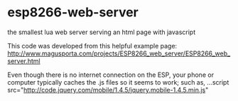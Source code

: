 # esp8266-web-server
the smallest lua web server serving an html page with javascript

This code was developed from this helpful example page: http://www.magusporta.com/projects/ESP8266_web_server/ESP8266_web_server.html

Even though there is no internet connection on the ESP, your phone or computer typically caches the .js files so it seems to work; such as, ...script src="http://code.jquery.com/mobile/1.4.5/jquery.mobile-1.4.5.min.js"



